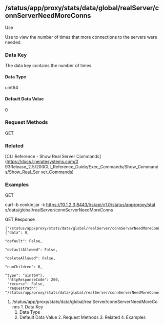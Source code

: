 ## /status/app/proxy/stats/data/global/realServer/connServerNeedMoreConns

Use

Use to view the number of times that more connections to the servers were
needed.

### Data Key

The data key contains the number of times.

#### Data Type

uint64

#### Default Data Value

0

### Request Methods

GET

### Related

[CLI Reference - Show Real Server Commands](https://docs.lineratesystems.com/0
93Release_2.5/200CLI_Reference_Guide/Exec_Commands/Show_Commands/Show_Real_Ser
ver_Commands)

### Examples

GET

curl -b cookie.jar -k https://10.1.2.3:8443/lrs/api/v1.0/status/app/proxy/stat
s/data/global/realServer/connServerNeedMoreConns

GET Response

    
    {"/status/app/proxy/stats/data/global/realServer/connServerNeedMoreConns": {"data": 0,
                                                                                 "default": False,
                                                                                 "defaultAllowed": False,
                                                                                 "deleteAllowed": False,
                                                                                 "numChildren": 0,
                                                                                 "type": "uint64"},
     "httpResponseCode": 200,
     "recurse": False,
     "requestPath": "/status/app/proxy/stats/data/global/realServer/connServerNeedMoreConns"}
    

  1. /status/app/proxy/stats/data/global/realServer/connServerNeedMoreConns
    1. Data Key
      1. Data Type
      2. Default Data Value
    2. Request Methods
    3. Related
    4. Examples

